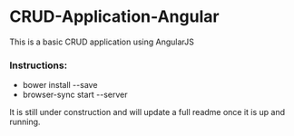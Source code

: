 # CRUD-Application-Angular
This is a basic CRUD application using AngularJS

### Instructions:
- bower install --save
- browser-sync start --server

It is still under construction and will update a full readme once it is up and running.
